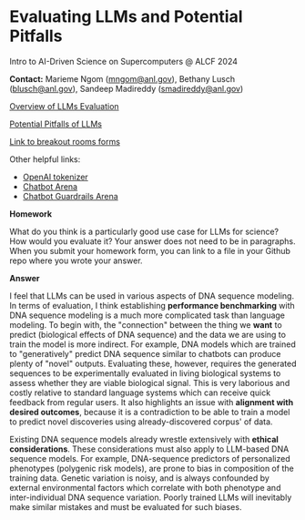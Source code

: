# Evaluating LLMs and Potential Pitfalls

Intro to AI-Driven Science on Supercomputers @ ALCF 2024

**Contact:** Marieme Ngom ([mngom@anl.gov](mailto:///mngom@anl.gov)), Bethany Lusch ([blusch@anl.gov](mailto:///blusch@anl.gov)), Sandeep Madireddy  ([smadireddy@anl.gov](mailto:///smadireddy@anl.gov)) 


[Overview of LLMs Evaluation](https://github.com/argonne-lcf/ai-science-training-series/blob/main/08_Evaluating_LLMs/LLM_Evaluation_Overview.pdf)

[Potential Pitfalls of LLMs](https://github.com/argonne-lcf/ai-science-training-series/blob/main/08_Evaluating_LLMs/LLM-Pitfalls.pdf)
    
[Link to breakout rooms forms](https://drive.google.com/drive/folders/1BN_aBlNU-7KVIcySntRtbkBXRGpkMSyz)

Other helpful links:
- [OpenAI tokenizer](https://platform.openai.com/tokenizer)
- [Chatbot Arena](https://chat.lmsys.org/)
- [Chatbot Guardrails Arena](https://huggingface.co/spaces/lighthouzai/guardrails-arena)

 
 **Homework**
 
What do you think is a particularly good use case for LLMs for science? How would you evaluate it?
Your answer does not need to be in paragraphs. When you submit your homework form, you can link to a file in your Github repo where you wrote your answer.


**Answer**

I feel that LLMs can be used in various aspects of DNA sequence modeling. In terms of evaluation, I think establishing **performance benchmarking** with DNA sequence modeling is a much more complicated task than language modeling. To begin with, the "connection" between the thing we **want** to predict (biological effects of DNA sequence) and the data we are using to train the model is more indirect. For example, DNA models which are trained to "generatively" predict DNA sequence similar to chatbots can produce plenty of "novel" outputs. Evaluating these, however, requires the generated sequences to be experimentally evaluated in living biological systems to assess whether they are viable biological signal. This is very laborious and costly relative to standard language systems which can receive quick feedback from regular users. It also highlights an issue with **alignment with desired outcomes**, because it is a contradiction to be able to train a model to predict novel discoveries using already-discovered corpus' of data. 

Existing DNA sequence models already wrestle extensively with **ethical considerations**. These considerations must also apply to LLM-based DNA sequence models. For example, DNA-sequence predictors of personalized phenotypes (polygenic risk models), are prone to bias in composition of the training data. Genetic variation is noisy, and is always confounded by external environmental factors which correlate with both phenotype and inter-individual DNA sequence variation. Poorly trained LLMs will inevitably make similar mistakes and must be evaluated for such biases.
